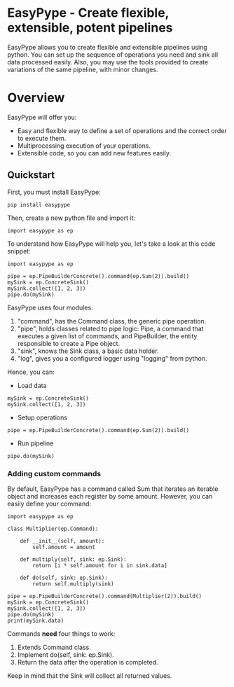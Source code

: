 # EasyPype - Create flexible, extensible, potent pipelines
EasyPype allows you to create flexible and extensible pipelines using python. You can set up the sequence of operations you need and sink all data processed easily. Also, you may use the tools provided to create variations of the same pipeline, with minor changes.

# Overview
EasyPype will offer you:

  - Easy and flexible way to define a set of operations and the correct order to execute them.
  - Multiprocessing execution of your operations.
  - Extensible code, so you can add new features easily.


## Quickstart
First, you must install EasyPype:
```
pip install easypype
```

Then, create a new python file and import it:
```
import easypype as ep
```

To understand how EasyPype will help you, let's take a look at this code snippet:
```
import easypype as ep

pipe = ep.PipeBuilderConcrete().command(ep.Sum(2)).build()
mySink = ep.ConcreteSink()
mySink.collect([1, 2, 3])
pipe.do(mySink)
```

EasyPype uses four modules:
1. "command", has the Command class, the generic pipe operation.
2. "pipe", holds classes related to pipe logic: Pipe, a command that executes a given list of commands, and PipeBuilder, the entity responsible to create a Pipe object. 
3. "sink", knows the Sink class, a basic data holder.
4. "log", gives you a configured logger using "logging" from python.
    
Hence, you can:
- Load data
```
mySink = ep.ConcreteSink()
mySink.collect([1, 2, 3])
```
- Setup operations
```
pipe = ep.PipeBuilderConcrete().command(ep.Sum(2)).build()
```
- Run pipeline
```
pipe.do(mySink)
```

### Adding custom commands
By default, EasyPype has a command called Sum that iterates an iterable object and increases each register by some amount. However, you can easily define your command:
```
import easypype as ep

class Multiplier(ep.Command):

    def __init__(self, amount):
        self.amount = amount

    def multiply(self, sink: ep.Sink):
        return [i * self.amount for i in sink.data]

    def do(self, sink: ep.Sink):
        return self.multiply(sink)
        
pipe = ep.PipeBuilderConcrete().command(Multiplier(2)).build()
mySink = ep.ConcreteSink()
mySink.collect([1, 2, 3])
pipe.do(mySink)
print(mySink.data)
```

Commands **need** four things to work:
1. Extends Command class.
2. Implement do(self, sink: ep.Sink).
3. Return the data after the operation is completed.

Keep in mind that the Sink will collect all returned values.